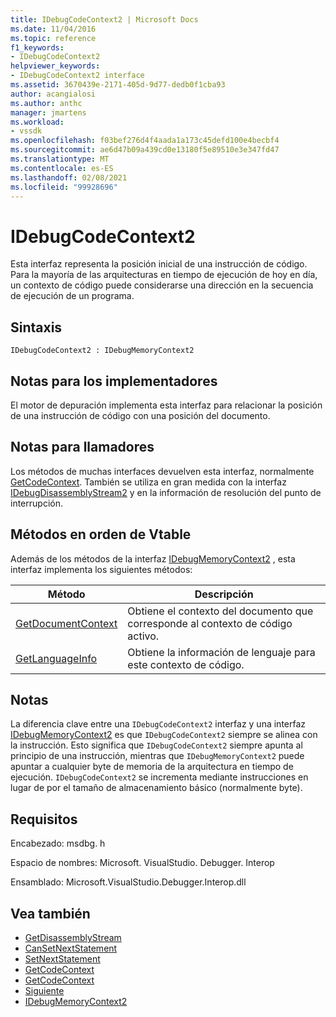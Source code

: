 ```yaml
---
title: IDebugCodeContext2 | Microsoft Docs
ms.date: 11/04/2016
ms.topic: reference
f1_keywords:
- IDebugCodeContext2
helpviewer_keywords:
- IDebugCodeContext2 interface
ms.assetid: 3670439e-2171-405d-9d77-dedb0f1cba93
author: acangialosi
ms.author: anthc
manager: jmartens
ms.workload:
- vssdk
ms.openlocfilehash: f03bef276d4f4aada1a173c45defd100e4becbf4
ms.sourcegitcommit: ae6d47b09a439cd0e13180f5e89510e3e347fd47
ms.translationtype: MT
ms.contentlocale: es-ES
ms.lasthandoff: 02/08/2021
ms.locfileid: "99928696"
---
```

# <a name="idebugcodecontext2"></a>IDebugCodeContext2
Esta interfaz representa la posición inicial de una instrucción de código. Para la mayoría de las arquitecturas en tiempo de ejecución de hoy en día, un contexto de código puede considerarse una dirección en la secuencia de ejecución de un programa.

## <a name="syntax"></a>Sintaxis

```
IDebugCodeContext2 : IDebugMemoryContext2
```

## <a name="notes-for-implementers"></a>Notas para los implementadores
 El motor de depuración implementa esta interfaz para relacionar la posición de una instrucción de código con una posición del documento.

## <a name="notes-for-callers"></a>Notas para llamadores
 Los métodos de muchas interfaces devuelven esta interfaz, normalmente [GetCodeContext](../../../extensibility/debugger/reference/idebugstackframe2-getcodecontext.md). También se utiliza en gran medida con la interfaz [IDebugDisassemblyStream2](../../../extensibility/debugger/reference/idebugdisassemblystream2.md) y en la información de resolución del punto de interrupción.

## <a name="methods-in-vtable-order"></a>Métodos en orden de Vtable
 Además de los métodos de la interfaz [IDebugMemoryContext2](../../../extensibility/debugger/reference/idebugmemorycontext2.md) , esta interfaz implementa los siguientes métodos:

|Método|Descripción|
|------------|-----------------|
|[GetDocumentContext](../../../extensibility/debugger/reference/idebugcodecontext2-getdocumentcontext.md)|Obtiene el contexto del documento que corresponde al contexto de código activo.|
|[GetLanguageInfo](../../../extensibility/debugger/reference/idebugcodecontext2-getlanguageinfo.md)|Obtiene la información de lenguaje para este contexto de código.|

## <a name="remarks"></a>Notas
 La diferencia clave entre una `IDebugCodeContext2` interfaz y una interfaz [IDebugMemoryContext2](../../../extensibility/debugger/reference/idebugmemorycontext2.md) es que `IDebugCodeContext2` siempre se alinea con la instrucción. Esto significa que `IDebugCodeContext2` siempre apunta al principio de una instrucción, mientras que `IDebugMemoryContext2` puede apuntar a cualquier byte de memoria de la arquitectura en tiempo de ejecución. `IDebugCodeContext2` se incrementa mediante instrucciones en lugar de por el tamaño de almacenamiento básico (normalmente byte).

## <a name="requirements"></a>Requisitos
 Encabezado: msdbg. h

 Espacio de nombres: Microsoft. VisualStudio. Debugger. Interop

 Ensamblado: Microsoft.VisualStudio.Debugger.Interop.dll

## <a name="see-also"></a>Vea también
- [GetDisassemblyStream](../../../extensibility/debugger/reference/idebugprogram2-getdisassemblystream.md)
- [CanSetNextStatement](../../../extensibility/debugger/reference/idebugthread2-cansetnextstatement.md)
- [SetNextStatement](../../../extensibility/debugger/reference/idebugthread2-setnextstatement.md)
- [GetCodeContext](../../../extensibility/debugger/reference/idebugcanstopevent2-getcodecontext.md)
- [GetCodeContext](../../../extensibility/debugger/reference/idebugstackframe2-getcodecontext.md)
- [Siguiente](../../../extensibility/debugger/reference/ienumdebugcodecontexts2-next.md)
- [IDebugMemoryContext2](../../../extensibility/debugger/reference/idebugmemorycontext2.md)
